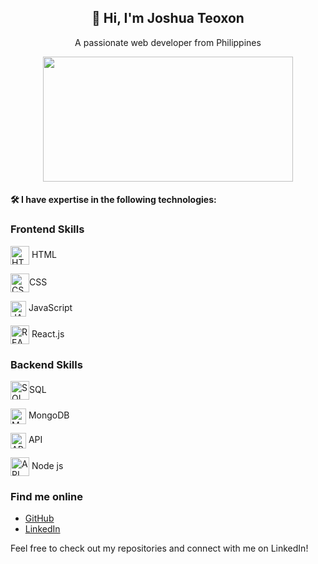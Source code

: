<h2 align="center">👋 Hi, I'm Joshua Teoxon </h2>
<p align="center"> A passionate web developer from Philippines </p>

<div align="center">
  <img src ="https://clipart-library.com/img/1874142.gif" height="200px" width="400px">
</div>

<h4> 🛠️ I have expertise in the following technologies:</h4>
<h3> Frontend Skills </h3>
<p><img align="center" src="https://www.svgrepo.com/show/452228/html-5.svg" height="30" width="30" alt="HTML"/> HTML </p>
<p><img align="center" src="https://www.svgrepo.com/show/303481/css-3-logo.svg" height="30" width="30" alt="CSS"/>CSS </p>
<p><img align="center" src="https://www.svgrepo.com/show/349419/javascript.svg" height="25" width="25" alt="JAVASCRIPT"/> JavaScript</p>
<p><img align="center" src="https://www.svgrepo.com/show/493719/react-javascript-js-framework-facebook.svg" height="30" width="30" alt="REACT"/> React.js </p>

<h3> Backend Skills </h3>
<p><img align="center" src="https://www.svgrepo.com/show/331761/sql-database-sql-azure.svg" height="30" width="30" alt="SQL"/>SQL </p> 
<p><img align="center" src="https://www.svgrepo.com/show/439231/mongodb.svg" height="25" width="25" alt="MONGODB"/> MongoDB</p> 
<p><img align="center" src="https://www.svgrepo.com/show/261808/api.svg" height="25" width="25" alt="API"/> API </p>
<p><img align="center" src="https://miro.medium.com/v2/resize:fit:800/1*bc9pmTiyKR0WNPka2w3e0Q.png" height="30" width="30" alt="API"/> Node js </p>

### Find me online

- [GitHub](https://github.com/your-username)
- [LinkedIn](https://www.linkedin.com/in/your-linkedin-profile)

Feel free to check out my repositories and connect with me on LinkedIn!
